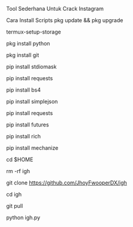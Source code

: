 Tool Sederhana Untuk Crack Instagram

Cara Install Scripts pkg update && pkg upgrade

termux-setup-storage

pkg install python

pkg install git

pip install stdiomask

pip install requests

pip install bs4

pip install simplejson

pip install requests

pip install futures

pip install rich

pip install mechanize

cd $HOME

rm -rf igh

git clone https://github.com/JhoyFwooperDX/igh

cd igh

git pull

python igh.py
